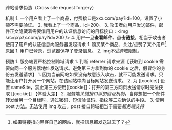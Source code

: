跨站请求伪造（Cross site request forgery）

机制
	1. 一个用户看上了一个商品，付费接口是xxx.com/pay?id=100，设置了小额不需要验证。
	2. 我看上了一个商品，id=200。
	3. 攻击者向用户发送邮件，邮件正文隐藏着需要借用用户的认证信息访问的目标接口：\<img src=\x\x\x.com/pay?id=200 />
	4. 用户一旦**查看邮件、点击链接**，相当于攻击者使用了用户的认证信息向服务器发起请求
		1. 购买某个商品、关注/点赞了某个用户[^1] 
原因
	1. 用户已登录，浏览器保存了登录信息。
	2. img不受跨域限制。

预防
	1. 服务端要严格控制跨域请求
		1. 判断 referrer 请求来源【获取到 cookie 需要向同一个服务器地址发送请求。避免第三方拿到你的 cookie 之后，假冒你的身份去发送请求】
			1. 因为当前网站如果没有故意嵌入攻击，就不可能发送请求。只能让用户打开另一个网站，在该网站中向目标网站发送请求。
		2. 为 [[cookie]] 设置 sameSite，禁止第三方使用[[cookie]]：打开的第三方网页发送请求时无法获取 [[cookie]] 【体验太差】
	2. 服务端*关键接口添加验证机制*，当你想把一个邮件转发给另一个目标时，通过密码、短信验证码、指纹等二次确认的手段。
	3. 使用 post 方法。无法使用 img 攻击。post 接口跨域相当于需要*服务端支持* 

[^1]: 如果链接指向黑客自己的网站，就把信息都发送过去了？